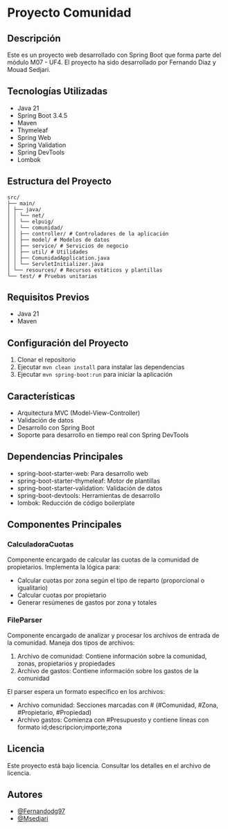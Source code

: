 # Proyecto Comunidad

## Descripción
Este es un proyecto web desarrollado con Spring Boot que forma parte del módulo M07 - UF4. El proyecto ha sido desarrollado por Fernando Diaz y Mouad Sedjari.

## Tecnologías Utilizadas
- Java 21
- Spring Boot 3.4.5
- Maven
- Thymeleaf
- Spring Web
- Spring Validation
- Spring DevTools
- Lombok

## Estructura del Proyecto
```
src/
├── main/
│ ├── java/
│ │ └── net/
│ │ └── elpuig/
│ │ └── comunidad/
│ │ ├── controller/ # Controladores de la aplicación
│ │ ├── model/ # Modelos de datos
│ │ ├── service/ # Servicios de negocio
│ │ ├── util/ # Utilidades
│ │ ├── ComunidadApplication.java
│ │ └── ServletInitializer.java
│ └── resources/ # Recursos estáticos y plantillas
└── test/ # Pruebas unitarias
```

## Requisitos Previos
- Java 21
- Maven

## Configuración del Proyecto
1. Clonar el repositorio
2. Ejecutar `mvn clean install` para instalar las dependencias
3. Ejecutar `mvn spring-boot:run` para iniciar la aplicación

## Características
- Arquitectura MVC (Model-View-Controller)
- Validación de datos
- Desarrollo con Spring Boot
- Soporte para desarrollo en tiempo real con Spring DevTools

## Dependencias Principales
- spring-boot-starter-web: Para desarrollo web
- spring-boot-starter-thymeleaf: Motor de plantillas
- spring-boot-starter-validation: Validación de datos
- spring-boot-devtools: Herramientas de desarrollo
- lombok: Reducción de código boilerplate

## Componentes Principales

### CalculadoraCuotas
Componente encargado de calcular las cuotas de la comunidad de propietarios. Implementa la lógica para:
- Calcular cuotas por zona según el tipo de reparto (proporcional o igualitario)
- Calcular cuotas por propietario
- Generar resúmenes de gastos por zona y totales

### FileParser
Componente encargado de analizar y procesar los archivos de entrada de la comunidad. Maneja dos tipos de archivos:
1. Archivo de comunidad: Contiene información sobre la comunidad, zonas, propietarios y propiedades
2. Archivo de gastos: Contiene información sobre los gastos de la comunidad

El parser espera un formato específico en los archivos:
- Archivo comunidad: Secciones marcadas con # (#Comunidad, #Zona, #Propietario, #Propiedad)
- Archivo gastos: Comienza con #Presupuesto y contiene líneas con formato id;descripcion;importe;zona

## Licencia
Este proyecto está bajo licencia. Consultar los detalles en el archivo de licencia.

## Autores
- [@Fernandodg97](https://github.com/Fernandodg97)
- [@Msedjari](https://github.com/Msedjari)